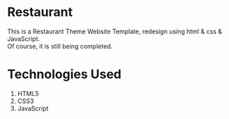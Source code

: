 # Restaurant
This is a Restaurant Theme Website Template, redesign using html & css & JavaScript.<br />
Of course, it is still being completed.
# Technologies Used
<ol>
  <li>HTML5</li>
  <li>CSS3</li>
  <li>JavaScript</li>
</ol>
